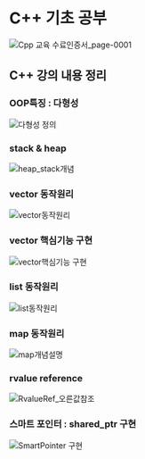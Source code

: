 # C++ 기초 공부
![Cpp 교육 수료인증서_page-0001](https://github.com/YoonKangWook/cppBase/assets/119559938/ff6ef360-8968-40b4-af4c-56c297ce22fb)

## C++ 강의 내용 정리
<h3>OOP특징 : 다형성</h3>

![다형성 정의](https://github.com/YoonKangWook/cppBase/assets/119559938/50700cf3-277c-458c-8a0c-545ae039cc71)

<h3>stack & heap</h3>

![heap_stack개념](https://github.com/YoonKangWook/cppBase/assets/119559938/e074f8e7-26db-4412-80ff-9cae09e9d0e6)

<h3>vector 동작원리</h3>

![vector동작원리](https://github.com/YoonKangWook/cppBase/assets/119559938/8502eec2-a5aa-400e-b1ad-e7059ccf26da)

<h3>vector 핵심기능 구현</h3>

![vector핵심기능 구현](https://github.com/YoonKangWook/cppBase/assets/119559938/c252a09d-cf9d-48f0-806c-8d4bba46bb7c)

<h3>list 동작원리</h3>

![list동작원리](https://github.com/YoonKangWook/cppBase/assets/119559938/5673f2cf-b89e-4bfd-814b-84d614dee119)

<h3>map 동작원리</h3>

![map개념설명](https://github.com/YoonKangWook/cppBase/assets/119559938/4f7b0a48-7aaa-4966-9ffa-6f6dd74ad68f)

<h3>rvalue reference</h3>

![RvalueRef_오른값참조](https://github.com/YoonKangWook/cppBase/assets/119559938/a1536d2e-4abc-4aee-bba6-87f8c99659f4)

<h3>스마트 포인터 : shared_ptr 구현</h3>

![SmartPointer 구현](https://github.com/YoonKangWook/cppBase/assets/119559938/8789723f-eb9c-4d60-bb2e-0f2ec23c75e6)

